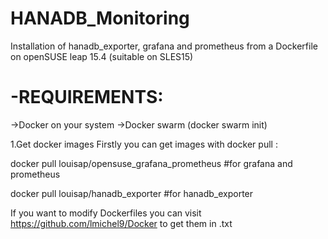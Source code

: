 # HANADB_Monitoring
Installation of hanadb_exporter, grafana and prometheus from a Dockerfile on openSUSE leap 15.4 (suitable on SLES15)

# -REQUIREMENTS:
->Docker on your system 
->Docker swarm (docker swarm init)

1.Get docker images 
Firstly you can get images with docker pull : 

docker pull louisap/opensuse_grafana_prometheus #for grafana and prometheus

docker pull louisap/hanadb_exporter #for hanadb_exporter

If you want to modify Dockerfiles you can visit https://github.com/lmichel9/Docker to get them in .txt




